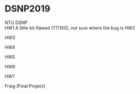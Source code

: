 # DSNP2019
NTU DSNP  
HW1
A little bit flawed (77/100), not sure where the bug is
HW2

HW3

HW4

HW5

HW6

HW7

Fraig (Final Project)

